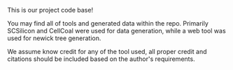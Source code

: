 This is our project code base!

You may find all of tools and generated data within the repo. Primarily SCSilicon and CellCoal were used for data generation, while a web tool was used for newick tree generation. 

We assume know credit for any of the tool used, all proper credit and citations should be included based on the author's requirements. 
